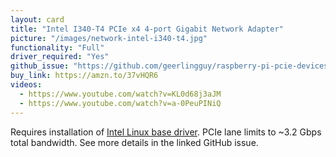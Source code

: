 ```yaml
---
layout: card
title: "Intel I340-T4 PCIe x4 4-port Gigabit Network Adapter"
picture: "/images/network-intel-i340-t4.jpg"
functionality: "Full"
driver_required: "Yes"
github_issue: "https://github.com/geerlingguy/raspberry-pi-pcie-devices/issues/3"
buy_link: https://amzn.to/37vHQR6
videos:
  - https://www.youtube.com/watch?v=KL0d68j3aJM
  - https://www.youtube.com/watch?v=a-0PeuPINiQ
---
```

Requires installation of [Intel Linux base driver](https://www.intel.com/content/www/us/en/support/articles/000005480/network-and-i-o/ethernet-products.html). PCIe lane limits to ~3.2 Gbps total bandwidth. See more details in the linked GitHub issue.
